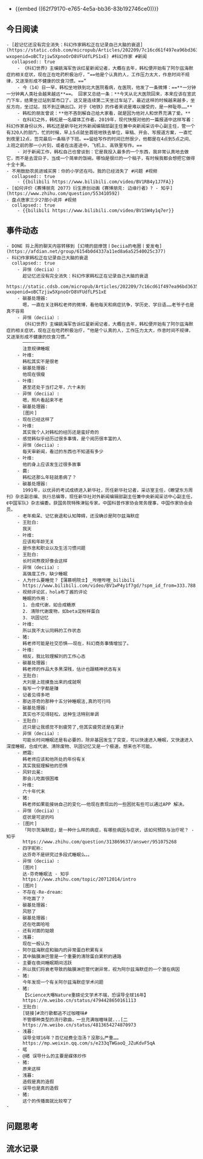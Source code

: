 - {{embed ((62f79170-e765-4e5a-bb36-83b192746ce0))}}
## 今日阅读
	- [趁记忆还没有完全消失：科幻作家韩松正在记录自己大脑的衰退](https://static.cdsb.com/micropub/Articles/202209/7c16cd61f497ea96bd3635f08710f229.html?wxopenid=oBCTzjiw5XpnoOrD8VFUdfLPS1xE) #科幻作家 #新闻
	  collapsed:: true
		- 《科幻世界》主编姚海军告诉红星新闻记者，大概在去年，韩松便开始有了阿尔兹海默症的相关症状，现在正在吃药积极治疗，“==他是个认真的人，工作压力太大，作息时间不规律，又逐渐形成不健康的饮食习惯。==”
		- 今（14）日一早，韩松坐地铁到北大医院看病，在医院，他发了一条微博：==**一分钟一分钟离人类社会越来越远**==。 回家又总结一条：**今天从北大医院回来，本来应该在宣武门下车，结果坐过站到菜市口了。这又是连续第二天坐过车站了。最近这样的时候越来越多，坐反方向，坐过站，找不到正确出口。对于《地铁》的作者来说是难以接受的，是一种耻辱……**
		- 韩松的朋友曾说：**他不吝剖解自己给大家看，就是因为他对人和世界充满了爱。**
		- 在科幻之外，韩松是一名媒体工作者。2019年，现代快报对他的一篇报道中这样写着：科幻作家身份以外，韩松还是新华社对外新闻编辑部副主任兼中央新闻采访中心副主任，管一个有320人的部门，忙的时候，早上5点就坐首班地铁去单位，审稿、开会、写报道方案，一直忙到夜里12点，签完最后一条稿子下班。==留给写作的时间已然很少，他都是在4点到5点之间、上班之前的那一小片刻，或者在出差途中，飞机上、高铁里写作。==
		- 对于新闻工作，韩松自己也曾谈到：它是我投入最多的一个东西，我非常认真地去做它，而不是去混日子，当成一个简单的饭碗。哪怕是很烂的一个稿子，有时候我都会想把它做得十全十美。
	- 不用鼓励农民进城买房：你的小学还在吗，我的已经消失了 #问题 #视频
	  collapsed:: true
		- {{bilibili https://www.bilibili.com/video/BV1RB4y1J7FA}}
	- [如何评价《赛博朋克 2077》衍生原创动画《赛博朋克: 边缘行者》? - 知乎](https://www.zhihu.com/question/553410592)
	- 盘点唐家三少27部小说并 #视频
	  collapsed:: true
		- {{bilibili https://www.bilibili.com/video/BV1SW4y1q7er}}
## 事件动态
	- DONE 将上周的聊天内容转移到 [幻境的庭燎馆丨Deciia的电圈丨爱发电](https://afdian.net/group/6154b0d4337a11ed8a6a52540025c377)
	- 科幻作家韩松正在记录自己大脑的衰退
	  collapsed:: true
		- 异恒（deciia）:
		  趁记忆还没有完全消失：科幻作家韩松正在记录自己大脑的衰退
		  https://static.cdsb.com/micropub/Articles/202209/7c16cd61f497ea96bd3635f08710f229.html?wxopenid=oBCTzjiw5XpnoOrD8VFUdfLPS1xE
		- 碳基处理器:
		  嗯，一直在关注韩松老师的微博，看他每天和病症抗争，学历史、学日语……老爷子也是真不容易
		- 异恒（deciia）:
		  《科幻世界》主编姚海军告诉红星新闻记者，大概在去年，韩松便开始有了阿尔兹海默症的相关症状，现在正在吃药积极治疗，“他是个认真的人，工作压力太大，作息时间不规律，又逐渐形成不健康的饮食习惯。”
		  ————————
		  注意规律睡眠
		- 叶维:
		  韩松其实不是很老
		- 碳基处理器:
		  他现在很瘦
		- 叶维:
		  甚至还处于当打之年，六十未到
		- 异恒（deciia）:
		  嗯，照片看起来不老
		- 碳基处理器:
		  [图片]
		- 现在已经这样了
		- 叶维:
		  其实我个人对韩松的经历还是蛮好奇的
		- 感觉韩似乎经历过很多事情，是个阅历很丰富的人
		- 异恒（deciia）:
		  每天审新闻，看过的东西也不知道有多少
		- 叶维:
		  他的身上应该发生过很多故事
		- 爨:
		  韩松还那么年轻就患病了？
		- 碳基处理器:
		  1991年，以优异的考试成绩进入新华社，历任新华社记者，采访室主任，《瞭望东方周刊》杂志副总编、执行总编等，现任新华社对外新闻编辑部副主任兼中央新闻采访中心副主任，《中国军队》杂志编委。获国务院特殊津贴专家。中国科普作家协会常务理事，中国作家协会会员。
		- 老年痴呆、记忆衰退和认知障碍，还没确诊是阿尔兹海默症
		- 王肚白:
		  我天
		- 叶维:
		  应该和年龄无关
		- 是作息和职业以及生活习惯问题
		- 王肚白:
		  长时间熬夜好像会这样
		- 异恒（deciia）:
		  高强度工作，缺少睡眠
		- 人为什么要睡觉？【蒲慕明院士】_哔哩哔哩_bilibili
		  https://www.bilibili.com/video/BV1wP4y1f7gd/?spm_id_from=333.788
		- 视频评论区，hola布丁酱的评论
		  睡眠的作用：
		  1. 合成代谢，如合成糖原
		  2. 清除代谢废物，如beta淀粉样蛋白
		  3. 巩固记忆
		- 叶维:
		  所以我不太认同韩的工作状态
		- 猪:
		  韩老师可能是社交恐惧——现在，科幻商务事情增加了。
		- 叶维:
		  相反，我比较理解刘的工作心态
		- 碳基处理器:
		  韩老师的作品大多黑深残，估计也跟精神状态有关
		- 王肚白:
		  大刘是上班摸鱼出来的成就啊
		- 每写一个字都是赚
		- 记者见得多吧
		- 那达芬奇的那种十五分钟睡眠法,真的可行吗
		- 碳基处理器:
		  其实也不见得轻松，这种生活特别单调
		- 王肚白:
		  还只是让我感觉不到疲劳了,但其实疲劳还是在累计
		- 异恒（deciia）:
		  可能长时间睡眠还是有必要的，除非基因发生了突变，可以快速进入睡眠，又快速进入深度睡眠，合成代谢、清除废物、巩固记忆又是一个极速，想来也不可能。
		- 燃霜:
		  韩老师应该和他所处的年份有关
		- 其实我挺理解他的恐惧
		- 风轩云冕:
		  那会儿吃面很困难
		- 叶维:
		  六十年代末
		- 猪:
		  韩老师如果能接纳自己的变化——他现在表现出的一些困扰有些可以通过APP 解决。
		- 异恒（deciia）:
		  症状是可逆的吗
		- [图片]
		  「阿尔茨海默症」是一种什么样的病症，有哪些病因与症状，该如何预防与治疗呢？ - 知乎
		  https://www.zhihu.com/question/313869637/answer/951075268
		- 四字昵称:
		  达芬奇不是研究过多段式睡眠么。。
		- 异恒（deciia）:
		  [图片]
		  达·芬奇睡眠法 - 知乎
		  https://www.zhihu.com/topic/20712014/intro
		- [图片]
		- 不存在-Re-dream:
		  不吃面了？
		- 碳基处理器:
		  风怒了
		- 碳基处理器:
		  还在吃面哈哈
		- 还有对面的姑娘
		- 浅暮:
		  现在一般认为
		- 阿尔兹海默症和脑内的异常蛋白积累有关
		- 其中脑膜淋巴管是一个重要的清除蛋白累积的通路
		- 主要在夜间睡眠期间活跃
		- 所以我们将衰老导致的脑膜淋巴管代谢异常，视为阿尔兹海默症的一个潜在病因
		- 猪:
		  今年发现一个有关阿尔兹海默症学术问题
		- 猪:
		  【Science大曝Nature重磅论文学术不端，恐误导全球16年】
		  https://m.weibo.cn/status/4794428650161113
		- 王肚白:
		  [链接]#流行歌都逃不过咖喱味# 
		  不管哪种类型的流行歌曲，一旦充满咖喱味就...[二
		  https://m.weibo.cn/status/4813654274870973
		- 浅暮:
		  误导全球16年？百亿经费全泡汤？没那么严重……
		  https://mp.weixin.qq.com/s/e233qTWGaoQ_JZuKdvF5qA
		- 喏
		- @猪 误导什么的主要是媒体炒作
		- 猪:
		  原来这样
		- 浅暮:
		  造假是真的造假
		- 误导也是真的造假
		- 猪:
		  这个的传播面就比较窄了
	-
## 问题思考
## 流水记录